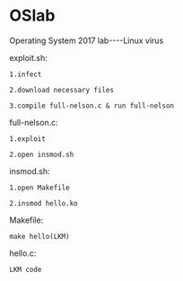 # OSlab
Operating System 2017 lab----Linux virus


exploit.sh:

	1.infect

	2.download necessary files

	3.compile full-nelson.c & run full-nelson


full-nelson.c:

	1.exploit

	2.open insmod.sh


insmod.sh:

	1.open Makefile

	2.insmod hello.ko


Makefile:

	make hello(LKM)


hello.c:

	LKM code
